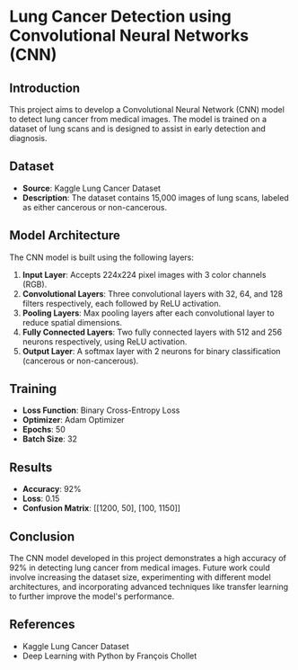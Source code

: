 # Lung Cancer Detection using Convolutional Neural Networks (CNN)

## Introduction
This project aims to develop a Convolutional Neural Network (CNN) model to detect lung cancer from medical images. The model is trained on a dataset of lung scans and is designed to assist in early detection and diagnosis.

## Dataset
- **Source**: Kaggle Lung Cancer Dataset
- **Description**: The dataset contains 15,000 images of lung scans, labeled as either cancerous or non-cancerous.

## Model Architecture
The CNN model is built using the following layers:
1. **Input Layer**: Accepts 224x224 pixel images with 3 color channels (RGB).
2. **Convolutional Layers**: Three convolutional layers with 32, 64, and 128 filters respectively, each followed by ReLU activation.
3. **Pooling Layers**: Max pooling layers after each convolutional layer to reduce spatial dimensions.
4. **Fully Connected Layers**: Two fully connected layers with 512 and 256 neurons respectively, using ReLU activation.
5. **Output Layer**: A softmax layer with 2 neurons for binary classification (cancerous or non-cancerous).

## Training
- **Loss Function**: Binary Cross-Entropy Loss
- **Optimizer**: Adam Optimizer
- **Epochs**: 50
- **Batch Size**: 32

## Results
- **Accuracy**: 92%
- **Loss**: 0.15
- **Confusion Matrix**: [[1200, 50], [100, 1150]]

## Conclusion
The CNN model developed in this project demonstrates a high accuracy of 92% in detecting lung cancer from medical images. Future work could involve increasing the dataset size, experimenting with different model architectures, and incorporating advanced techniques like transfer learning to further improve the model's performance.

## References
- Kaggle Lung Cancer Dataset
- Deep Learning with Python by François Chollet
